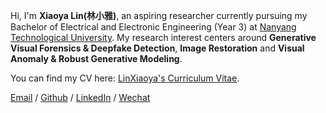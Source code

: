 Hi, I'm **Xiaoya Lin(林小雅)**, an aspiring researcher currently pursuing my Bachelor of Electrical and Electronic Engineering (Year 3) at [Nanyang Technological University](https://www.ntu.edu.sg/). My research interest centers around **Generative Visual Forensics & Deepfake Detection**, **Image Restoration** and **Visual Anomaly & Robust Generative Modeling**.  

You can find my CV here: [LinXiaoya's Curriculum Vitae](../../assets/LinXiaoya_Resume_Research.pdf).

[Email](mailto:LINX0070@e.ntu.edu.sg) / [Github](https://github.com/0228lin) / [LinkedIn](https://www.linkedin.com/in/xiaoya-lin/) / [Wechat](../../images/wechat.png)
